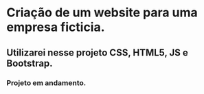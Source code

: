 # Criação de um website para uma empresa ficticia. 

##  Utilizarei nesse projeto CSS, HTML5, JS e Bootstrap.
### Projeto em andamento.
